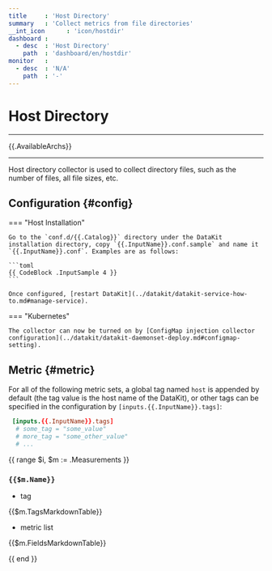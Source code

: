```yaml
---
title     : 'Host Directory'
summary   : 'Collect metrics from file directories'
__int_icon      : 'icon/hostdir'
dashboard :
  - desc  : 'Host Directory'
    path  : 'dashboard/en/hostdir'
monitor   :
  - desc  : 'N/A'
    path  : '-'
---
```


<!-- markdownlint-disable MD025 -->
# Host Directory
<!-- markdownlint-enable -->

---

{{.AvailableArchs}}

---

Host directory collector is used to collect directory files, such as the number of files, all file sizes, etc.

## Configuration {#config}

<!-- markdownlint-disable MD046 -->
=== "Host Installation"

    Go to the `conf.d/{{.Catalog}}` directory under the DataKit installation directory, copy `{{.InputName}}.conf.sample` and name it `{{.InputName}}.conf`. Examples are as follows:
    
    ```toml
    {{ CodeBlock .InputSample 4 }}
    ```
    
    Once configured, [restart DataKit](../datakit/datakit-service-how-to.md#manage-service).

=== "Kubernetes"

    The collector can now be turned on by [ConfigMap injection collector configuration](../datakit/datakit-daemonset-deploy.md#configmap-setting).
<!-- markdownlint-enable -->

## Metric {#metric}

For all of the following metric sets, a global tag named `host` is appended by default (the tag value is the host name of the DataKit), or other tags can be specified in the configuration by `[inputs.{{.InputName}}.tags]`:

``` toml
 [inputs.{{.InputName}}.tags]
  # some_tag = "some_value"
  # more_tag = "some_other_value"
  # ...
```

{{ range $i, $m := .Measurements }}

### `{{$m.Name}}`

- tag

{{$m.TagsMarkdownTable}}

- metric list

{{$m.FieldsMarkdownTable}}

{{ end }}
